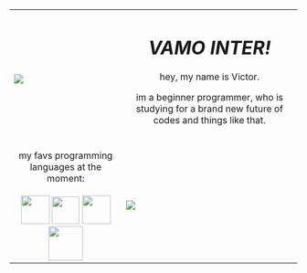 <table>
  <tr>
    <td><img src="https://media3.giphy.com/media/26u8zjhM87ZpbwOkg/giphy.gif?cid=6c09b952cg9n52wfyyifl6ts0p3sn79eknzxz5k2icxu0wfa&ep=v1_gifs_search&rid=giphy.gif&ct=g"></td>
<td><div align="center">
<h1><b><em>VAMO INTER!</em></b></h1>
<p>hey, my name is Victor.</p>
<p>im a beginner programmer, who is studying for a brand new future of codes and things like that.</p>
<br>
</div></td>
  <tr>
  <td align="center">my favs programming languages at the moment:<br><br>
    <a href="https://www.w3schools.com/html/html_tables.asp" target="_blank"><img src="https://icones.pro/wp-content/uploads/2021/05/icone-html-jaune.png" width= 50 heigh= 50/></a>
     <a href="https://www.w3schools.com/css/css_examples.asp" target="_blank"><img src="https://cdn.iconscout.com/icon/free/png-256/free-css3-logo-icon-download-in-svg-png-gif-file-formats--css-wordmark-programming-langugae-language-pack-logos-icons-1175238.png" width= 48 heigh= 48/></a>
     <a href="https://www.w3schools.com/python/python_intro.asp" target="_blank"><img src="https://images.icon-icons.com/112/PNG/512/python_18894.png" width= 50 heigh= 50/></a>
    <a href="https://www.java.com/pt-BR/" target="_blank"><img src="https://www.csestack.org/wp-content/uploads/2023/08/java-logo.webp" width= 60 heigh= 60/></a>
  </td>
    <td>
      <img src="https://i.pinimg.com/originals/64/2d/fc/642dfc55b110caf6abb80528dbc6b6b4.gif">
    </td>
  </tr>
  </tr>
</table>
